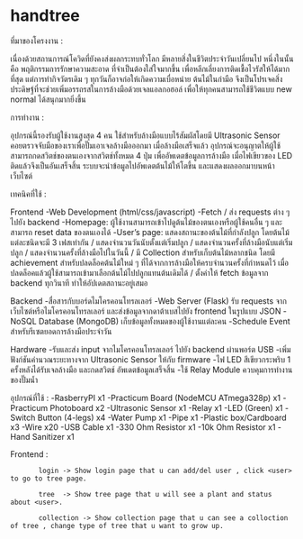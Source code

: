 # handtree

ที่มาของโครงงาน :

เนื่องด้วยสถานการณ์โควิดที่ยังคงส่งผลกระทบทั่วโลก มีหลายสิ่งในชีวิตประจำวันเปลี่ยนไป หนึ่งในนั้นคือ พฤติกรรมการรักษาความสะอาด ที่จำเป็นต้องใส่ใจมากขึ้น เพื่อหลีกเลี่ยงการติดเชื้อไวรัสให้ได้มากที่สุด แต่การทำกิจวัตรเดิม ๆ ทุกวันก็อาจก่อให้เกิดความเบื่อหน่าย ต้นไม้ในกำมือ จึงเป็นโปรเจคสิ่งประดิษฐ์ที่จะช่วยเพิ่มอรรถรสในการล้างมือด้วยเจลแอลกอฮอล์ เพื่อให้ทุกคนสามารถใช้ชีวิตแบบ new normal ได้สนุกมากยิ่งขึ้น

การทำงาน :

อุปกรณ์นี้รองรับผู้ใช้งานสูงสุด 4 คน ใช้สำหรับล้างมือแบบไร้สัมผัสโดยมี Ultrasonic Sensor คอยตรวจจับมือของเราเพื่อปั๊มเอาเจลล้างมือออกมา เมื่อล้างมือเสร็จแล้ว อุปกรณ์จะอนุญาตให้ผู้ใช้สามารถกดสวิตช์ของตนเองจากสวิตช์ทั้งหมด 4 ปุ่ม เพื่ออัพเดตข้อมูลการล้างมือ เมื่อไฟเขียวของ LED ติดแล้วจึงเป็นอันเสร็จสิ้น ระบบจะนำข้อมูลไปอัพเดตต้นไม้ให้โตขึ้น และแสดงผลออกมาบนหน้าเว็บไซต์

เทคนิคที่ใช้ :

Frontend
-Web Development (html/css/javascript)
-Fetch / ส่ง requests ต่าง ๆ ไปยัง backend
-Homepage:  ผู้ใช้งานสามารถเข้าไปดูต้นไม้ของตนเองหรือผู้ใช้คนอื่น ๆ และสามารถ reset data ของตนเองได้
-User’s page:  แสดงสถานะของต้นไม้ที่กำลังปลูก โดยต้นไม้แต่ละชนิดจะมี 3 เฟสเท่ากัน / แสดงจำนวนวันนับตั้งแต่เริ่มปลูก / แสดงจำนวนครั้งที่ล้างมือนับแต่เริ่มปลูก / แสดงจำนวนครั้งที่ล้างมือไปในวันนี้ / มี Collection สำหรับเก็บต้นไม้หลากชนิด โดยมี achievement สำหรับปลดล็อคต้นไม้ใหม่ ๆ ที่ได้จากการล้างมือให้ครบจำนวนครั้งที่กำหนดไว้ เมื่อปลดล็อคแล้วผู้ใช้สามารถเข้ามาเลือกต้นไม้ไปปลูกแทนต้นเดิมได้ / ตั้งค่าให้ fetch ข้อมูลจาก backend ทุกวินาที ทำให้อัปเดตสถานะอยู่เสมอ

Backend
-สื่อสารกับบอร์ดไมโครคอนโทรลเลอร์
-Web Server (Flask) รับ requests จากเว็บไซต์หรือไมโครคอนโทรลเลอร์ และส่งข้อมูลจากดาต้าเบสไปยัง frontend ในรูปแบบ JSON
-NoSQL Database (MongoDB) เก็บข้อมูลทั้งหมดของผู้ใช้งานแต่ละคน
-Schedule Event สำหรับรีเซตยอดการล้างมือประจำวัน

Hardware
-รับและส่ง input จากไมโครคอนโทรลเลอร์ ไปยัง backend ผ่านพอร์ต USB
-เพิ่มฟังก์ชันคำนวณระยะทางจาก Ultrasonic Sensor ให้กับ firmware
-ไฟ LED สีเขียวกระพริบ 1 ครั้งหลังได้รับเจลล้างมือ และกดสวิตช์ อัพเดตข้อมูลเสร็จสิ้น
-ใช้ Relay Module ควบคุมการทำงานของปั๊มน้ำ

อุปกรณ์ที่ใช้ :
-RasberryPI x1
-Practicum Board (NodeMCU ATmega328p) x1
-Practicum Photoboard x2
-Ultrasonic Sensor x1
-Relay x1
-LED (Green) x1
-Switch Button (4-legs) x4
-Water Pump x1
-Pipe x1
-Plastic box/Cardboard x3
-Wire x20
-USB Cable x1
-330 Ohm Resistor x1
-10k Ohm Resistor x1
-Hand Sanitizer x1

Frontend : 

           login -> Show login page that u can add/del user , click <user> to go to tree page.
           
           tree  -> Show tree page that u will see a plant and status about <user>.
           
           collection -> Show collection page that u can see a colloction of tree , change type of tree that u want to grow up.
           
           
